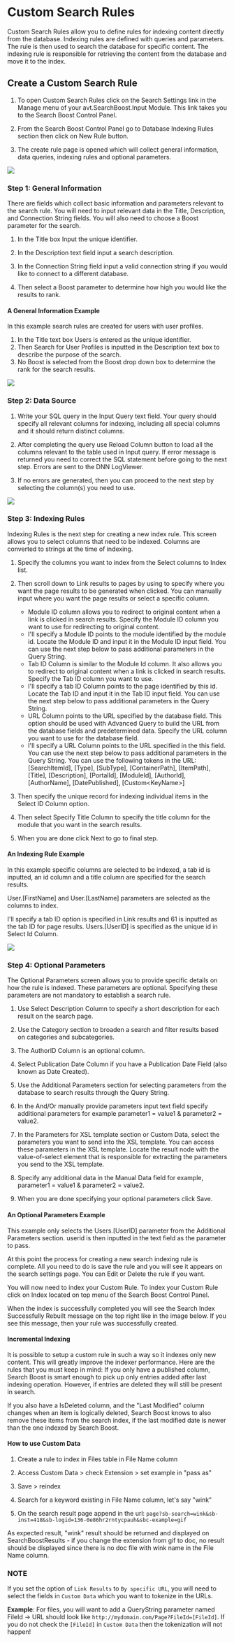 # Custom Search Rules

Custom Search Rules allow you to define rules for indexing content directly from the database. Indexing rules are defined with queries and parameters. The rule is then used to search the database for specific content. The indexing rule is responsible for retrieving the content from the database and move it to the index.

## Create a Custom Search Rule

1. To open Custom Search Rules click on the Search Settings link in the Manage menu of your avt.SearchBoost.Input Module. This link takes you to the Search Boost Control Panel.

2. From the Search Boost Control Panel go to Database Indexing Rules section then click on New Rule button.

3. The create rule page is opened which will collect general information, data queries, indexing rules and optional parameters. 

![](/search-boost/indexing/assets/rule1.jpg)


### **Step 1: General Information**

There are fields which collect basic information and parameters relevant to the search rule. You will need to input relevant data in the Title, Description, and Connection String fields. You will also need to choose a Boost parameter for the search. 

1. In the Title box Input the unique identifier. 

2. In the Description text field input a search description. 

3. In the Connection String field input a valid connection string if you would like to connect to a different database.

4. Then select a Boost parameter to determine how high you would like the results to rank.

#### **A General Information Example**

In this example search rules are created for users with user profiles. 

1. In the Title text box Users is entered as the unique identifier. 
2. Then Search for User Profiles is inputted in the Description text box to describe the purpose of the search.
3. No Boost is selected from the Boost drop down box to determine the rank for the search results.

![](/search-boost/indexing/assets/rule2.jpg)

### **Step 2: Data Source**

1. Write your SQL query in the Input Query text field. Your query should specify all relevant columns for indexing, including all special columns and it should return distinct columns.

2. After completing the query use Reload Column button to load all the columns relevant to the table used in Input query. If error message is returned you need to correct the SQL statement before going to the next step. Errors are sent to the DNN LogViewer. 

3. If no errors are generated, then you can proceed to the next step by selecting the column(s) you need to use.

![](/search-boost/indexing/assets/rule3.jpg)

### **Step 3: Indexing Rules**

Indexing Rules is the next step for creating a new index rule. This screen allows you to select columns that need to be indexed. Columns are converted to strings at the time of indexing.

1. Specify the columns you want to index from the Select columns to Index list.
2. Then scroll down to Link results to pages by using to specify where you want the page results to be generated when clicked.  You can manually input where you want the page results or select a specific column.
  
      * Module ID column allows you to redirect to original content when a link is clicked in search results.  Specify the Module ID column you want to use for redirecting to original content.
      * I'll specify a Module ID points to the module identified by the module id. Locate the Module ID and input it in the Module ID input field. You can use the next step below to pass additional parameters in the Query String.
      * Tab ID Column is similar to the Module Id column. It also allows you to redirect to original content when a link is clicked in search results. Specify the Tab ID column you want to use.
      * I'll specify a tab ID Column points to the page identified by this id. Locate the Tab ID and input it in the Tab ID input field. You can use the next step below to pass additional parameters in the Query String.
      * URL Column points to the URL specified by the database field. This option should be used with Advanced Query to build the URL from the database fields and predetermined data. Specify the URL column you want to use for the database field.
      * I'll specify a URL Column points to the URL specified in the this field. You can use the next step below to pass additional parameters in the Query String. You can use the following tokens in the URL:  [SearchItemId], [Type], [SubType], [ContainerPath], [ItemPath], [Title], [Description], [PortalId], [ModuleId], [AuthorId], [AuthorName], [DatePublished], [Custom&lt;KeyName&gt;]
3. Then specify the unique record for indexing individual items in the Select ID Column option.
4. Then select Specify Title Column to specify the title column for the module that you want in the search results.
5. When you are done click Next to go to final step.

#### **An Indexing Rule Example**

In this example specific columns are selected to be indexed, a tab id is inputted, an id column and a title column are specified for the search results.

 User.[FirstName] and User.[LastName] parameters are selected as the columns to index.

 I'll specify a tab ID option is specified in Link results and 61 is inputted as the tab ID for page results. Users.[UserID] is specified as the unique id in Select Id Column.
 
 ![](/_site/search-boost/indexing/assets/rule5.jpg)
 
### **Step 4: Optional Parameters**

The Optional Parameters screen allows you to provide specific details on how the rule is indexed. These parameters are optional. Specifying these parameters are not mandatory to establish a search rule.

1. Use Select Description Column to specify a short description for each result on the search page.

2. Use the Category section to broaden a search and filter results based on categories and subcategories. 

3. The AuthorID Column is an optional column. 

4. Select Publication Date Column if you have a Publication Date Field (also known as Date Created). 

5. Use the Additional Parameters section for selecting parameters from the database to search results through the Query String. 

6. In the And/Or manually provide parameters input text field specify additional parameters for example parameter1 = value1 & parameter2 = value2.

7. In the Parameters for XSL template section or Custom Data, select the parameters you want to send into the XSL template. You can access these parameters in the XSL template. Locate the result node with the value-of-select element that is responsible for extracting the parameters you send to the XSL template. 

8. Specify any additional data in the Manual Data field for example, parameter1 = value1 & parameter2 = value2.

9. When you are done specifying your optional parameters click Save.
 
#### **An Optional Parameters Example**

This example only selects the Users.[UserID] parameter from the Additional Parameters section. userid is then inputted in the text field as the parameter to pass. 

At this point the  process for creating a new search indexing rule is complete. All you need to do is save the rule and you will see it appears on the search settings page. You can Edit or Delete the rule if you want. 

You will now need to index your Custom Rule. To index your Custom Rule click on Index located on top menu of the Search Boost Control Panel. 

When the index is successfully completed you will see the Search Index Successfully Rebuilt message on the top right like in the image below. If you see this message, then your rule was successfully created.  

#### **Incremental Indexing**

It is possible to setup a custom rule in such a way so it indexes only new content. This will greatly improve the indexer performance. Here are the rules that you must keep in mind: 
If you only have a published column, Search Boost is smart enough to pick up only entries added after last indexing operation. However, if entries are deleted they will still be present in search.

If you also have a IsDeleted column, and the "Last Modified" column changes when an item is logically deleted, Search Boost knows to also remove these items from the search index, if the last modified date is newer than the one indexed by Search Boost.

#### How to use Custom Data

1. Create a rule to index in Files table in File Name column

2. Access Custom Data > check Extension > set example in "pass as"

3. Save > reindex

4. Search for a keyword existing in File Name column, let's say "wink"

5. On the search result page append in the url: `page?sb-search=wink&sb-inst=418&sb-logid=136-0e86hr2rntycpauh&sbc-example=gif`

As expected result, "wink" result should be returned and displayed on SearchBoostResults - if you change the extension from gif to doc, no result should be displayed since there is no doc file with wink name in the File Name column.

### **NOTE**
  If you set the option of `Link Results` to `By specific URL`, you will need to select the fields in `Custom Data` which you want to tokenize in the URLs.
  
  **Example**: For files, you will want to add a QueryString parameter named FileId -> URL should look like ``http://mydomain.com/Page?FileId=[FileId]``.
  If you do not check the `[FileId]` in `Custom Data` then the tokenization will not happen!